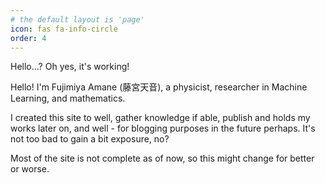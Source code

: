 ```yaml
---
# the default layout is 'page'
icon: fas fa-info-circle
order: 4
---
```

Hello...? Oh yes, it's working!

Hello! I'm Fujimiya Amane (藤宮天音), a physicist, researcher in Machine Learning, and mathematics. 

I created this site to well, gather knowledge if able, publish and holds my works later on, and well - for blogging purposes in the future perhaps. It's not too bad to gain a bit exposure, no? 

Most of the site is not complete as of now, so this might change for better or worse. 
